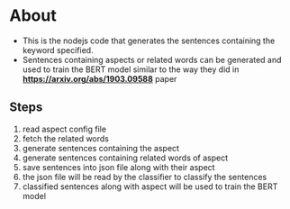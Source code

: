 # About

* This is the nodejs code that generates the sentences containing the keyword specified.
* Sentences containing aspects or related words can be generated and used to train the
BERT model similar to the way they did in **https://arxiv.org/abs/1903.09588** paper

## Steps
1.   read aspect config file
2.   fetch the related words
3.   generate sentences containing the aspect 
4.   generate sentences containing related words of aspect
5.   save sentences into json file along with their aspect
6.   the json file will be read by the classifier to classify the sentences
7.   classified sentences along with aspect will be used to train the BERT model